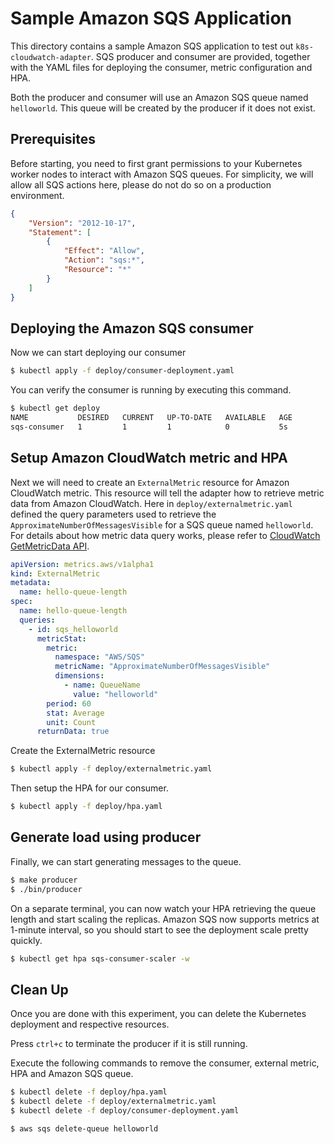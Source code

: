 # Sample Amazon SQS Application

This directory contains a sample Amazon SQS application to test out `k8s-cloudwatch-adapter`. SQS
producer and consumer are provided, together with the YAML files for deploying the consumer, metric
configuration and HPA.

Both the producer and consumer will use an Amazon SQS queue named `helloworld`. This queue will be
created by the producer if it does not exist.

## Prerequisites

Before starting, you need to first grant permissions to your Kubernetes worker nodes to interact
with Amazon SQS queues. For simplicity, we will allow all SQS actions here, please do not do so on a
production environment.

```json
{
    "Version": "2012-10-17",
    "Statement": [
        {
            "Effect": "Allow",
            "Action": "sqs:*",
            "Resource": "*"
        }
    ]
}
```

## Deploying the Amazon SQS consumer

Now we can start deploying our consumer
```bash
$ kubectl apply -f deploy/consumer-deployment.yaml
```

You can verify the consumer is running by executing this command.
```bash
$ kubectl get deploy
NAME           DESIRED   CURRENT   UP-TO-DATE   AVAILABLE   AGE
sqs-consumer   1         1         1            0           5s
```

## Setup Amazon CloudWatch metric and HPA

Next we will need to create an `ExternalMetric` resource for Amazon CloudWatch metric. This resource
will tell the adapter how to retrieve metric data from Amazon CloudWatch. Here in
`deploy/externalmetric.yaml` defined the query parameters used to retrieve the
`ApproximateNumberOfMessagesVisible` for a SQS queue named `helloworld`. For details about how
metric data query works, please refer to [CloudWatch GetMetricData
API](https://docs.aws.amazon.com/AmazonCloudWatch/latest/APIReference/API_GetMetricData.html).

```yaml
apiVersion: metrics.aws/v1alpha1
kind: ExternalMetric
metadata:
  name: hello-queue-length
spec:
  name: hello-queue-length
  queries:
    - id: sqs_helloworld
      metricStat:
        metric:
          namespace: "AWS/SQS"
          metricName: "ApproximateNumberOfMessagesVisible"
          dimensions:
            - name: QueueName
              value: "helloworld"
        period: 60
        stat: Average
        unit: Count
      returnData: true
```

Create the ExternalMetric resource
```bash
$ kubectl apply -f deploy/externalmetric.yaml
```

Then setup the HPA for our consumer.
```bash
$ kubectl apply -f deploy/hpa.yaml
```

## Generate load using producer

Finally, we can start generating messages to the queue.

```bash
$ make producer
$ ./bin/producer
```

On a separate terminal, you can now watch your HPA retrieving the queue length and start scaling the
replicas. Amazon SQS now supports metrics at 1-minute interval, so you should start to see the
deployment scale pretty quickly.

```bash
$ kubectl get hpa sqs-consumer-scaler -w
```

## Clean Up

Once you are done with this experiment, you can delete the Kubernetes deployment and respective
resources.

Press `ctrl+c` to terminate the producer if it is still running.

Execute the following commands to remove the consumer, external metric, HPA and Amazon SQS queue.
```bash
$ kubectl delete -f deploy/hpa.yaml
$ kubectl delete -f deploy/externalmetric.yaml
$ kubectl delete -f deploy/consumer-deployment.yaml

$ aws sqs delete-queue helloworld
```

